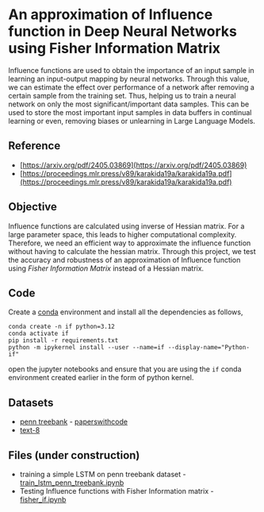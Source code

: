 # An approximation of Influence function in Deep Neural Networks using Fisher Information Matrix
Influence functions are used to obtain the importance of an input sample in learning an input-output mapping by neural networks. Through this value, we can estimate the effect over performance of a network after removing a certain sample from the training set. Thus, helping us to train a neural network on only the most significant/important data samples. This can be used to store the most important input samples in data buffers in continual learning or even, removing biases or unlearning in Large Language Models.

## Reference
- [https://arxiv.org/pdf/2405.03869](https://arxiv.org/pdf/2405.03869)
- [https://proceedings.mlr.press/v89/karakida19a/karakida19a.pdf](https://proceedings.mlr.press/v89/karakida19a/karakida19a.pdf)

## Objective
Influence functions are calculated using inverse of Hessian matrix. For a large parameter space, this leads to higher computational complexity. Therefore, we need an efficient way to approximate the influence function without having to calculate the hessian matrix. Through this project, we test the accuracy and robustness of an approximation of Influence function using *Fisher Information Matrix* instead of a Hessian matrix.


## Code
Create a [conda](https://www.anaconda.com/docs/getting-started/miniconda/main) environment and install all the dependencies as follows,
```
conda create -n if python=3.12
conda activate if
pip install -r requirements.txt
python -m ipykernel install --user --name=if --display-name="Python-if"
```

open the jupyter notebooks and ensure that you are using the `if` conda environment created earlier in the form of python kernel.

## Datasets
- [penn treebank](https://catalog.ldc.upenn.edu/docs/LDC95T7/cl93.html) - [paperswithcode](https://paperswithcode.com/dataset/penn-treebank)
- [text-8](https://www.kaggle.com/datasets/gupta24789/text8-word-embedding)

## Files (under construction)
- training a simple LSTM on penn treebank dataset - [train_lstm_penn_treebank.ipynb](train_lstm_penn_treebank.ipynb)
- Testing Influence functions with Fisher Information matrix - [fisher_if.ipynb](fisher_if.ipynb)

